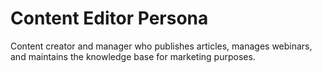 # Content Editor Persona

Content creator and manager who publishes articles, manages webinars, and maintains the knowledge base for marketing purposes.